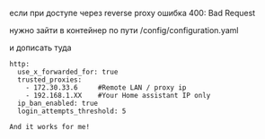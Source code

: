 если при доступе через reverse proxy ошибка 400: Bad Request

нужно зайти в контейнер по пути /config/configuration.yaml

и дописать туда

```
http:
  use_x_forwarded_for: true
  trusted_proxies:
    - 172.30.33.6     #Remote LAN / proxy ip 
    - 192.168.1.XX    #Your Home assistant IP only
  ip_ban_enabled: true
  login_attempts_threshold: 5

And it works for me!
```
